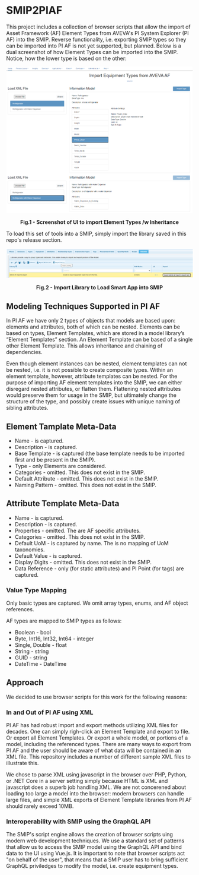 # SMIP2PIAF

This project includes a collection of browser scripts that allow the import of Asset Framework (AF) Element Types from AVEVA's PI System Explorer (PI AF) into the SMIP. Reverse functionality, i.e. exporting SMIP types so they can be imported into PI AF is not yet supported, but planned. Below is a dual screenshot of how Element Types can be imported into the SMIP. Notice, how the lower type is based on the other:

![Screenshot](./images/ImportTypesScreenshot%20w%20BaseType.png)
<p align = "center"><b>Fig.1 - Screenshot of UI to import Element Types /w Inheritance</b></p>

To load this set of tools into a SMIP, simply import the library saved in this repo's release section.

![Screenshot](./images/ImportLibrary.png)
<p align = "center"><b>Fig.2 - Import Library to Load Smart App into SMIP</b></p>

## Modeling Techniques Supported in PI AF 

In PI AF we have only 2 types of objects that models are based upon: elements and attributes, both of which can be nested. Elements can be based on types, Element Templates, which are stored in a model library’s “Element Templates” section. An Element Template can be based of a single other Element Template. This allows inheritance and chaining of dependencies.

Even though element instances can be nested, element templates can not be nested, i.e. it is not possible to create composite types. Within an element template, however, attribute templates can be nested. For the purpose of importing AF element templates into the SMIP, we can either disregard nested attributes, or flatten them. Flattening nested attributes would preserve them for usage in the SMIP, but ultimately change the structure of the type, and possibly create issues with unique naming of sibling attributes.

## Element Tamplate Meta-Data

- Name - is captured.
- Description - is captured.
- Base Template - is captured (the base template needs to be imported first and be present in the SMIP).
- Type - only Elements are considered.
- Categories - omitted. This does not exist in the SMIP.
- Default Attribute - omitted. This does not exist in the SMIP.
- Naming Pattern - omitted. This does not exist in the SMIP.

## Attribute Template Meta-Data

- Name - is captured.
- Description - is captured.
- Properties - omitted. The are AF specific attributes.
- Categories - omitted. This does not exist in the SMIP.
- Default UoM - is captured by name. The is no mapping of UoM taxonomies.
- Default Value - is captured.
- Display Digits - omitted. This does not exist in the SMIP.
- Data Reference - only <none> (for static attributes) and PI Point (for tags) are captured.

### Value Type Mapping

Only basic types are captured. We omit array types, enums, and AF object references. 

AF types are mapped to SMIP types as follows:

- Boolean - bool
- Byte, Int16, Int32, Int64 - integer
- Single, Double - float
- String - string
- GUID - string
- DateTime - DateTime

## Approach
  
We decided to use browser scripts for this work for the following reasons:
  
### In and Out of PI AF using XML
  
PI AF has had robust import and export methods utilizing XML files for decades. One can simply righ-click an Element Template and export to file. Or export all Element Templates. Or export a whole model, or portions of a model, including the referenced types. There are many ways to export from PI AF and the user should be aware of what data will be contained in an XML file. This repository includes a number of different sample XML files to illustrate this.
  
We chose to parse XML using javascript in the browser over PHP, Python, or .NET Core in a server setting simply because HTML is XML and javascript does a superb job handling XML. We are not concerened about loading too large a model into the browser: modern browsers can handle large files, and simple XML exports of Element Template libraries from PI AF should rarely exceed 10MB.
  
### Interoperability with SMIP using the GraphQL API
  
The SMIP's script engine allows the creation of browser scripts uing modern web development techniques. We use a standard set of patterns that allow us to access the SMIP model using the GraphQL API and bind data to the UI using Vue.js. 
It is important to note that browser scripts act "on behalf of the user", that means that a SMIP user has to bring sufficient GraphQL priviledges to modify the model, i.e. create equipment types.
